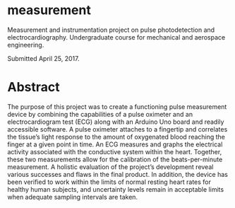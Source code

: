 # measurement
Measurement and instrumentation project on pulse photodetection and electrocardiography. Undergraduate course for mechanical and aerospace engineering.

Submitted April 25, 2017.

<h1>Abstract</h1>

The purpose of this project was to create a functioning pulse measurement device by combining the capabilities of a pulse oximeter and an electrocardiogram test (ECG) along with an Arduino Uno board and readily accessible software. A pulse oximeter attaches to a
fingertip and correlates the tissue’s light response to the amount of oxygenated blood reaching the finger at a given point in time. An ECG measures and graphs the electrical activity associated with the conductive system within the heart. Together, these two
measurements allow for the calibration of the beats-per-minute measurement. A holistic evaluation of the project’s development reveal various successes and flaws in the final product. In addition, the device has been verified to work within the limits of normal resting heart rates for healthy human subjects, and uncertainty levels remain in acceptable limits when adequate sampling intervals are taken.
